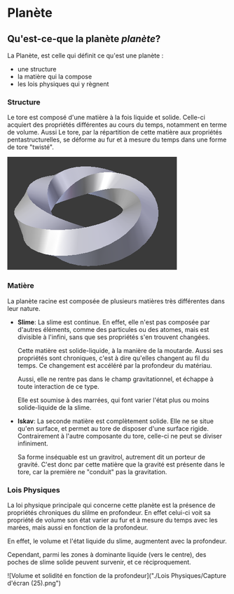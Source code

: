 # Planète

## Qu'est-ce-que la planète *planète*?

La Planète, est celle qui définit ce qu'est une planète :

- une structure
- la matière qui la compose
- les lois physiques qui y règnent

### Structure
Le tore est composé d'une matière à la fois liquide et solide. Celle-ci acquiert des propriétés différentes au cours du temps, notamment en terme de volume. Aussi Le tore, par la répartition de cette matière aux propriétés pentastructurelles, se déforme au fur et à mesure du temps dans une forme de tore "twisté".

![screen](./Structure/tore.png)

### Matière
La planète racine est composée de plusieurs matières très différentes dans leur nature.

* **Slime**: La slime est continue. En effet, elle n'est pas composée par d'autres éléments, comme des particules ou des atomes, mais est divisible à l'infini, sans que ses propriétés s'en trouvent changées.

     Cette matière est solide-liquide, à la manière de la moutarde. Aussi ses propriétés sont chroniques, c'est à dire qu'elles changent au fil du temps. Ce changement est accéléré par la profondeur du matériau.

     Aussi, elle ne rentre pas dans le champ gravitationnel, et échappe à toute interaction de ce type.

     Elle est soumise à des marrées, qui font varier l'état plus ou moins solide-liquide de la slime.


* **Iskav**: La seconde matière est complètement solide. Elle ne se situe qu'en surface, et permet au tore de disposer d'une surface rigide. Contrairement à l'autre composante du tore, celle-ci ne peut se diviser infiniment.

    Sa forme inséquable est un gravitrol, autrement dit un porteur de gravité. C'est donc par cette matière que la gravité est présente dans le tore, car la première ne "conduit" pas la gravitation.

### Lois Physiques

La loi physique principale qui concerne cette planète est la présence de propriétés chroniques du slilme en profondeur. En effet celui-ci voit sa propriété de volume son état varier au fur et à mesure du temps avec les marées, mais aussi en fonction de la profondeur.

En effet, le volume et l'état liquide du slime, augmentent avec la profondeur.

Cependant, parmi les zones à dominante liquide (vers le centre), des poches de slime solide peuvent survenir, et ce réciproquement.



![Volume et solidité en fonction de la profondeur]("./Lois Physiques/Capture d'écran (25).png")
